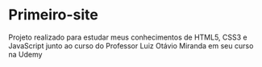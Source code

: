 # Primeiro-site
 
 Projeto realizado para estudar meus conhecimentos de HTML5, CSS3 e JavaScript junto ao curso do Professor Luiz Otávio Miranda em seu curso na Udemy
